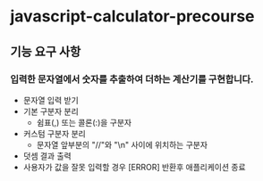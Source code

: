 # javascript-calculator-precourse

## 기능 요구 사항 
### 입력한 문자열에서 숫자를 추출하여 더하는 계산기를 구현합니다. 


- 문자열 입력 받기
- 기본 구분자 분리 
    - 쉼표(,) 또는 콜론(:)을 구분자
- 커스텀 구분자 분리 
    - 문자열 앞부분의 "//"와 "\n" 사이에 위치하는 구분자
- 덧셈 결과 출력 
- 사용자가 값을 잘못 입력할 경우 [ERROR] 반환후 애플리케이션 종료